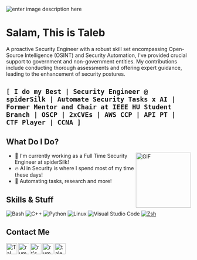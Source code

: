 

![enter image description here](https://media.licdn.com/dms/image/D4E16AQG0YyL1GPhafA/profile-displaybackgroundimage-shrink_350_1400/0/1719347938511?e=1724889600&v=beta&t=6FueCLLSYMa51xFiAYmUbyerFDRRpZ04WTQt4CUFxvk)
# Salam, This is Taleb 

A proactive Security Engineer with a robust skill set encompassing Open-Source Intelligence (OSINT) and Security Automation, I've provided crucial support to government and non-government entities. My contributions include conducting thorough assessments and offering expert guidance, leading to the enhancement of security postures.

```[ I do my Best | Security Engineer @ spiderSilk | Automate Security Tasks x AI | Former Mentor and Chair at IEEE HU Student Branch | OSCP | 2xCVEs | AWS CCP | API PT | CTF Player | CCNA ]```
----


## What Do I Do?

<img hight="150" width="150" alt="GIF" align="right" src="https://media0.giphy.com/media/v1.Y2lkPTc5MGI3NjExaWRvZXQyZHFmcGpnMmw0N3d0dHpldjhybnlzYWIzeGxzcm4wdWoxdyZlcD12MV9pbnRlcm5hbF9naWZfYnlfaWQmY3Q9Zw/26uf7ScTyyojrKIqA/giphy.gif">


- 🐉 I'm currently working as a Full Time Security Engineer at spiderSilk!
- 🔥 AI in Security is where I spend most of my time these days!
- 🥇 Automating tasks, research and more!


## Skills & Stuff

![Bash](https://img.shields.io/badge/Bash-4EAA25?logo=gnubash&logoColor=white&style=for-the-badge)
![C++](https://img.shields.io/badge/C++-00599C?logo=cplusplus&logoColor=white&style=for-the-badge)
![Python](https://img.shields.io/badge/Python-3776AB?logo=python&logoColor=white&style=for-the-badge)
![Linux](https://img.shields.io/badge/Linux-FCC624?logo=Linux&logoColor=black&style=for-the-badge)
![Visual Studio Code](https://img.shields.io/badge/VSCode-007ACC?logo=visualstudiocode&logoColor=white&style=for-the-badge)
[![Zsh](https://img.shields.io/badge/Zsh-f15a24?style=for-the-badge)](https://ohmyz.sh)


## Contact Me

<a href="https://www.linkedin.com/in/talebmujahed/" target="_blank">
  <img align="left" alt="Tal LinkedIn" width="30px" src="https://img.icons8.com/color/48/000000/linkedin.png"/>
</a>
<a href="https://twitter.com/rumble773" target="_blank">
  <img align="left" alt="rumble's Twitter" width="30px" src="https://img.icons8.com/color/48/000000/twitter.png"/>
</a>
<a href="https://medium.com/@rumble773" target="_blank">
  <img align="left" alt="rt's Medium" width="30px" src="https://img.icons8.com/color/48/000000/medium-monogram.png" />
</a>
<a href="https://p.rumble.ovh/" target="_blank">
  <img align="left" alt="rumble's Website" width="30px" src="https://img.icons8.com/color/48/000000/domain.png" />
</a>
<a href="mailto:taleb991@protonmail.com" target="_blank">
  <img align="left" alt="taleb's E-Mail" width="30px" src="https://img.icons8.com/color/48/000000/email.png" />
</a>
<br>

